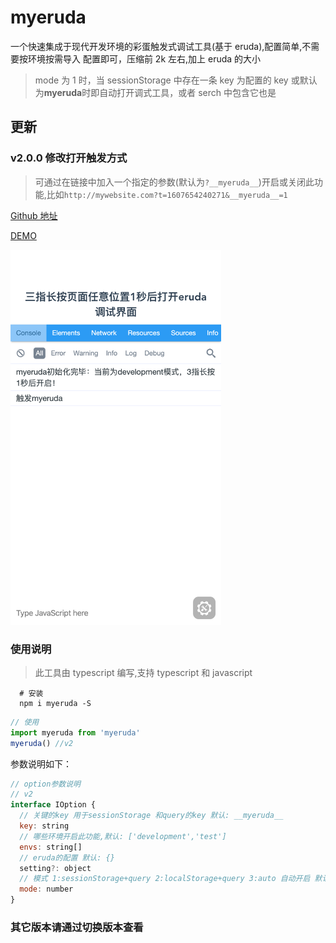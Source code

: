 <!--
 * @Author: your name
 * @Date: 2019-11-04 20:38:33
 * @LastEditTime: 2019-11-12 00:45:11
 * @LastEditors: Please set LastEditors
 * @Description: In User Settings Edit
 * @FilePath: /src/github.com/blackmady/myeruda/README.md
 -->

# myeruda

一个快速集成于现代开发环境的彩蛋触发式调试工具(基于 eruda),配置简单,不需要按环境按需导入
配置即可，压缩前 2k 左右,加上 eruda 的大小

> mode 为 1 时，当 sessionStorage 中存在一条 key 为配置的 key 或默认为**myeruda**时即自动打开调式工具，或者 serch 中包含它也是

## 更新

### v2.0.0 修改打开触发方式

> 可通过在链接中加入一个指定的参数(默认为```?__myeruda__```)开启或关闭此功能,比如```http://mywebsite.com?t=1607654240271&__myeruda__=1```

[Github 地址](https://github.com/blackmady/myeruda)

[DEMO](https://blackmady.github.io/myeruda/)

<!-- ## <img src="./v1.3.1.png" height="100"/> -->

<img src="./v1.2.2.png" height="600"/>

### 使用说明

> 此工具由 typescript 编写,支持 typescript 和 javascript

```shell
  # 安装
  npm i myeruda -S
```

```javascript
// 使用
import myeruda from 'myeruda'
myeruda() //v2
```

参数说明如下：

```javascript
// option参数说明
// v2
interface IOption {
  // 关键的key 用于sessionStorage 和query的key 默认: __myeruda__
  key: string
  // 哪些环境开启此功能,默认: ['development','test']
  envs: string[]
  // eruda的配置 默认: {}
  setting?: object
  // 模式 1:sessionStorage+query 2:localStorage+query 3:auto 自动开启 默认: 1
  mode: number
}
```

### 其它版本请通过切换版本查看